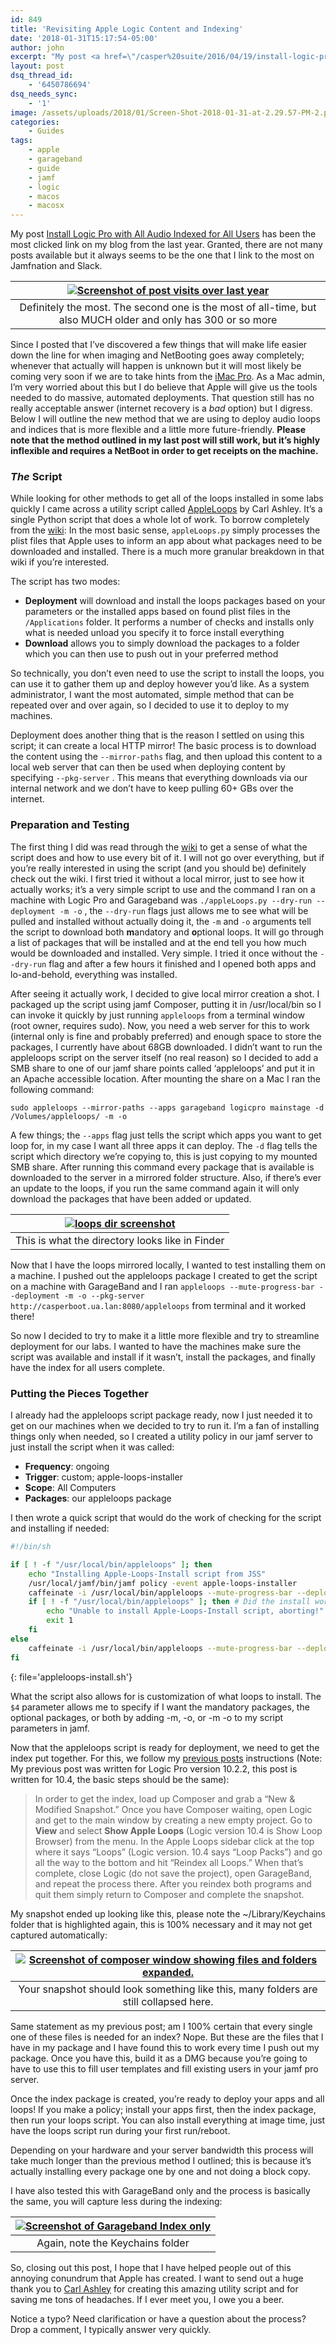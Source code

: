 ```yaml
---
id: 849
title: 'Revisiting Apple Logic Content and Indexing'
date: '2018-01-31T15:17:54-05:00'
author: john
excerpt: "My post <a href=\"/casper%20suite/2016/04/19/install-logic-pro-with-all-audio-indexed-using-casper-suite/\">Install Logic Pro with All Audio Indexed for All Users</a>\_has been the most clicked link on my blog from the last year. \_Granted, there are not many posts available but it always seems to be the one that I link to the most on Jamfnation and Slack.\r\n\r\nSince I posted that I've discovered a few things that will make life easier down the line for when imaging and NetBooting goes away completely; whenever that actually will happen is unknown but it will most likely be coming very soon if we are to take hints from the <a href=\"https://scriptingosx.com/2017/12/imac-pro-implications-for-mac-admins/\" target=\"_blank\" rel=\"noopener\">iMac Pro</a>. \_As a Mac admin, I'm very worried about this but I do believe that Apple will give us the tools needed to do massive, automated deployments. \_That question still has no really acceptable answer (internet recovery is a <i>bad</i>\_option) but I digress. \_Below I will outline the new method that we are using to deploy audio loops and indices that is more flexible and a little more future-friendly. \_<b>Please note that the method outlined in my last post will still work, but it's highly inflexible and requires a NetBoot in order to get receipts on the machine.</b>"
layout: post
dsq_thread_id:
    - '6450786694'
dsq_needs_sync:
    - '1'
image: /assets/uploads/2018/01/Screen-Shot-2018-01-31-at-2.29.57-PM-2.png
categories:
    - Guides
tags:
    - apple
    - garageband
    - guide
    - jamf
    - logic
    - macos
    - macosx
---
```


My post [Install Logic Pro with All Audio Indexed for All Users](/casper%20suite/2016/04/19/install-logic-pro-with-all-audio-indexed-using-casper-suite/) has been the most clicked link on my blog from the last year. Granted, there are not many posts available but it always seems to be the one that I link to the most on Jamfnation and Slack.

|[![Screenshot of post visits over last year](/assets/uploads/2018/01/Screen-Shot-2018-01-31-at-1.51.14-PM.png?resize=648%2C344&ssl=1)](/assets/uploads/2018/01/Screen-Shot-2018-01-31-at-1.51.14-PM.png?ssl=1)|
|:--:|
|Definitely the most. The second one is the most of all-time, but also MUCH older and only has 300 or so more|

Since I posted that I’ve discovered a few things that will make life easier down the line for when imaging and NetBooting goes away completely; whenever that actually will happen is unknown but it will most likely be coming very soon if we are to take hints from the [iMac Pro](https://scriptingosx.com/2017/12/imac-pro-implications-for-mac-admins/). As a Mac admin, I’m very worried about this but I do believe that Apple will give us the tools needed to do massive, automated deployments. That question still has no really acceptable answer (internet recovery is a *bad* option) but I digress. Below I will outline the new method that we are using to deploy audio loops and indices that is more flexible and a little more future-friendly. **Please note that the method outlined in my last post will still work, but it’s highly inflexible and requires a NetBoot in order to get receipts on the machine.**

### *The* Script

While looking for other methods to get all of the loops installed in some labs quickly I came across a utility script called [AppleLoops](https://github.com/carlashley/appleLoops) by Carl Ashley. It’s a single Python script that does a whole lot of work. To borrow completely from the [wiki](https://github.com/carlashley/appleLoops/wiki): In the most basic sense, `appleLoops.py` simply processes the plist files that Apple uses to inform an app about what packages need to be downloaded and installed. There is a much more granular breakdown in that wiki if you’re interested.

The script has two modes:

- **Deployment** will download and install the loops packages based on your parameters or the installed apps based on found plist files in the `/Applications` folder. It performs a number of checks and installs only what is needed unload you specify it to force install everything
- **Download** allows you to simply download the packages to a folder which you can then use to push out in your preferred method

So technically, you don’t even need to use the script to install the loops, you can use it to gather them up and deploy however you’d like. As a system administrator, I want the most automated, simple method that can be repeated over and over again, so I decided to use it to deploy to my machines.

Deployment does another thing that is the reason I settled on using this script; it can create a local HTTP mirror! The basic process is to download the content using the `--mirror-paths` flag, and then upload this content to a local web server that can then be used when deploying content by specifying `--pkg-server` . This means that everything downloads via our internal network and we don’t have to keep pulling 60+ GBs over the internet.

### Preparation and Testing

The first thing I did was read through the [wiki](https://github.com/carlashley/appleLoops/wiki) to get a sense of what the script does and how to use every bit of it. I will not go over everything, but if you’re really interested in using the script (and you should be) definitely check out the wiki. I first tried it without a local mirror, just to see how it actually works; it’s a very simple script to use and the command I ran on a machine with Logic Pro and Garageband was `./appleLoops.py --dry-run --deployment -m -o` , the `--dry-run` flags just allows me to see what will be pulled and installed without actually doing it, the `-m` and `-o` arguments tell the script to download both **m**andatory and **o**ptional loops. It will go through a list of packages that will be installed and at the end tell you how much would be downloaded and installed. Very simple. I tried it once without the `--dry-run` flag and after a few hours it finished and I opened both apps and lo-and-behold, everything was installed.

After seeing it actually work, I decided to give local mirror creation a shot. I packaged up the script using jamf Composer, putting it in /usr/local/bin so I can invoke it quickly by just running `appleloops` from a terminal window (root owner, requires sudo). Now, you need a web server for this to work (internal only is fine and probably preferred) and enough space to store the packages, I currently have about 68GB downloaded. I didn’t want to run the appleloops script on the server itself (no real reason) so I decided to add a SMB share to one of our jamf share points called ‘appleloops’ and put it in an Apache accessible location. After mounting the share on a Mac I ran the following command:

`sudo appleloops --mirror-paths --apps garageband logicpro mainstage -d /Volumes/appleloops/ -m -o`

A few things; the `--apps` flag just tells the script which apps you want to get loop for, in my case I want all three apps it can deploy. The `-d` flag tells the script which directory we’re copying to, this is just copying to my mounted SMB share. After running this command every package that is available is downloaded to the server in a mirrored folder structure. Also, if there’s ever an update to the loops, if you run the same command again it will only download the packages that have been added or updated.

|[![loops dir screenshot](/assets/uploads/2018/01/Screen-Shot-2018-01-31-at-2.29.57-PM-2.png?resize=648%2C556&ssl=1)](/assets/uploads/2018/01/Screen-Shot-2018-01-31-at-2.29.57-PM-2.png?ssl=1)|
|:--:|
|This is what the directory looks like in Finder|

Now that I have the loops mirrored locally, I wanted to test installing them on a machine. I pushed out the appleloops package I created to get the script on a machine with GarageBand and I ran `appleloops --mute-progress-bar --deployment -m -o --pkg-server http://casperboot.ua.lan:8080/appleloops` from terminal and it worked there!

So now I decided to try to make it a little more flexible and try to streamline deployment for our labs. I wanted to have the machines make sure the script was available and install if it wasn’t, install the packages, and finally have the index for all users complete.

### Putting the Pieces Together

I already had the appleloops script package ready, now I just needed it to get on our machines when we decided to try to run it. I’m a fan of installing things only when needed, so I created a utility policy in our jamf server to just install the script when it was called:

- **Frequency**: ongoing
- **Trigger**: custom; apple-loops-installer
- **Scope**: All Computers
- **Packages**: our appleloops package

I then wrote a quick script that would do the work of checking for the script and installing if needed:

```bash
#!/bin/sh

if [ ! -f "/usr/local/bin/appleloops" ]; then
	echo "Installing Apple-Loops-Install script from JSS"
	/usr/local/jamf/bin/jamf policy -event apple-loops-installer
	caffeinate -i /usr/local/bin/appleloops --mute-progress-bar --deployment $4 --pkg-server http://url.to.folder/appleloops
	if [ ! -f "/usr/local/bin/appleloops" ]; then # Did the install work?
		echo "Unable to install Apple-Loops-Install script, aborting!"
		exit 1
	fi
else
    caffeinate -i /usr/local/bin/appleloops --mute-progress-bar --deployment $4 --pkg-server http://url.to.folder/appleloops
fi
```
{: file='appleloops-install.sh'}

What the script also allows for is customization of what loops to install. The `$4` parameter allows me to specify if I want the mandatory packages, the optional packages, or both by adding -m, -o, or -m -o to my script parameters in jamf.

Now that the appleloops script is ready for deployment, we need to get the index put together. For this, we follow my [previous posts](/casper%20suite/2016/04/19/install-logic-pro-with-all-audio-indexed-using-casper-suite/) instructions (Note: My previous post was written for Logic Pro version 10.2.2, this post is written for 10.4, the basic steps should be the same):

> In order to get the index, load up Composer and grab a “New &amp; Modified Snapshot.” Once you have Composer waiting, open Logic and get to the main window by creating a new empty project. Go to **View** and select **Show Apple Loops** (Logic version 10.4 is Show Loop Browser) from the menu. In the Apple Loops sidebar click at the top where it says “Loops” (Logic version. 10.4 says “Loop Packs”) and go all the way to the bottom and hit “Reindex all Loops.” When that’s complete, close Logic (do not save the project), open GarageBand, and repeat the process there. After you reindex both programs and quit them simply return to Composer and complete the snapshot.

My snapshot ended up looking like this, please note the ~/Library/Keychains folder that is highlighted again, this is 100% necessary and it may not get captured automatically:

|[![Screenshot of composer window showing files and folders expanded.](/assets/uploads/2018/01/Screen-Shot-2018-01-31-at-3.00.50-PM.png?resize=648%2C469&ssl=1)](/assets/uploads/2018/01/Screen-Shot-2018-01-31-at-3.00.50-PM.png?ssl=1)|
|:--:|
|Your snapshot should look something like this, many folders are still collapsed here.|

Same statement as my previous post; am I 100% certain that every single one of these files is needed for an index? Nope. But these are the files that I have in my package and I have found this to work every time I push out my package. Once you have this, build it as a DMG because you’re going to have to use this to fill user templates and fill existing users in your jamf pro server.

Once the index package is created, you’re ready to deploy your apps and all loops! If you make a policy; install your apps first, then the index package, then run your loops script. You can also install everything at image time, just have the loops script run during your first run/reboot.

Depending on your hardware and your server bandwidth this process will take much longer than the previous method I outlined; this is because it’s actually installing every package one by one and not doing a block copy.

I have also tested this with GarageBand only and the process is basically the same, you will capture less during the indexing:

|[![Screenshot of Garageband Index only](/assets/uploads/2018/01/Screen-Shot-2018-01-31-at-3.10.44-PM.png?resize=648%2C469&ssl=1)](/assets/uploads/2018/01/Screen-Shot-2018-01-31-at-3.10.44-PM.png?ssl=1)|
|:--:|
|Again, note the Keychains folder|

So, closing out this post, I hope that I have helped people out of this annoying conundrum that Apple has created. I want to send out a huge thank you to [Carl Ashley](https://github.com/carlashley) for creating this amazing utility script and for saving me tons of headaches. If I ever meet you, I owe you a beer.

Notice a typo? Need clarification or have a question about the process? Drop a comment, I typically answer very quickly.
